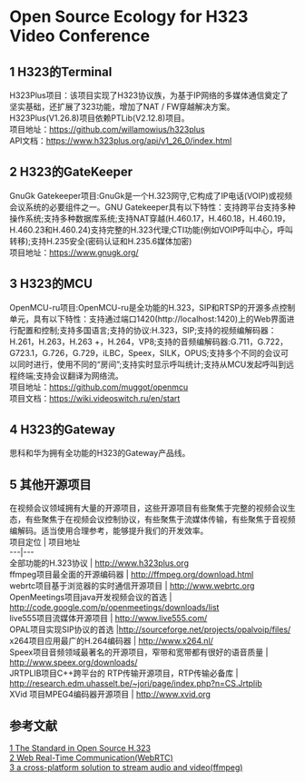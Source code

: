 # Open Source Ecology for H323 Video Conference
## 1 H323的Terminal
H323Plus项目：该项目实现了H323协议族，为基于IP网络的多媒体通信奠定了坚实基础，还扩展了323功能，增加了NAT / FW穿越解决方案。H323Plus(V1.26.8)项目依赖PTLib(V2.12.8)项目。  
项目地址：https://github.com/willamowius/h323plus  
API文档：https://www.h323plus.org/api/v1_26_0/index.html  

## 2 H323的GateKeeper
GnuGk Gatekeeper项目:GnuGk是一个H.323网守,它构成了IP电话(VOIP)或视频会议系统的必要组件之一。GNU Gatekeeper具有以下特性：支持跨平台支持多种操作系统;支持多种数据库系统;支持NAT穿越(H.460.17，H.460.18，H.460.19，H.460.23和H.460.24)支持完整的H.323代理;CTI功能(例如VOIP呼叫中心，呼叫转移);支持H.235安全(密码认证和H.235.6媒体加密)  
项目地址：https://www.gnugk.org/  

## 3 H323的MCU
OpenMCU-ru项目:OpenMCU-ru是全功能的H.323，SIP和RTSP的开源多点控制单元，具有以下特性：支持通过端口1420(http://localhost:1420)上的Web界面进行配置和控制;支持多国语言;支持的协议:H.323，SIP;支持的视频编解码器：H.261，H.263，H.263 +，H.264，VP8;支持的音频编解码器:G.711，G.722，G723.1，G.726，G.729，iLBC，Speex，SILK，OPUS;支持多个不同的会议可以同时进行，使用不同的“房间”;支持实时显示呼叫统计;支持从MCU发起呼叫到远程终端;支持会议翻译为网络流。  
项目地址：https://github.com/muggot/openmcu  
项目文档：https://wiki.videoswitch.ru/en/start  

## 4 H323的Gateway
思科和华为拥有全功能的H323的Gateway产品线。

## 5 其他开源项目
在视频会议领域拥有大量的开源项目，这些开源项目有些聚焦于完整的视频会议生态，有些聚焦于在视频会议控制协议，有些聚焦于流媒体传输，有些聚焦于音视频编解码。适当使用合理参考，能够提升我们的开发效率。  
项目定位 | 项目地址  
---|---  
全部功能的H.323协议 | http://www.h323plus.org  
ffmpeg项目最全面的开源编码器 | http://ffmpeg.org/download.html  
webrtc项目基于浏览器的实时通信开源项目 | http://www.webrtc.org  
OpenMeetings项目java开发视频会议的首选 | http://code.google.com/p/openmeetings/downloads/list  
live555项目流媒体开源项目 | http://www.live555.com/  
OPAL项目实现SIP协议的首选 |http://sourceforge.net/projects/opalvoip/files/  
x264项目应用最广的H.264编码器 | http://www.x264.nl/  
Speex项目音频领域最著名的开源项目，窄带和宽带都有很好的语音质量 | http://www.speex.org/downloads/  
JRTPLIB项目C++跨平台的 RTP传输开源项目，RTP传输必备库 | http://research.edm.uhasselt.be/~jori/page/index.php?n=CS.Jrtplib  
XVid 项目MPEG4编码器开源项目 | http://www.xvid.org  

## 参考文献
[1 The Standard in Open Source H.323](https://www.h323plus.org/)  
[2 Web Real-Time Communication(WebRTC)](https://www.webrtc.org/)  
[3 a cross-platform solution to stream audio and video(ffmpeg)](http://www.ffmpeg.org/)  
